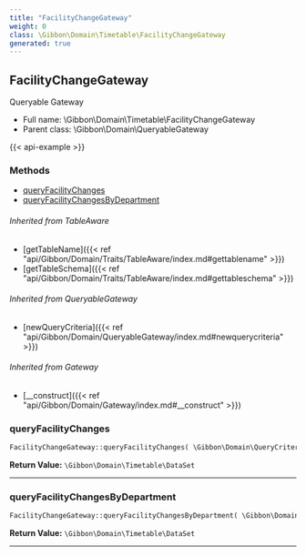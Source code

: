 ```yaml
---
title: "FacilityChangeGateway"
weight: 0
class: \Gibbon\Domain\Timetable\FacilityChangeGateway
generated: true
---
```


## FacilityChangeGateway 

Queryable Gateway



* Full name: \Gibbon\Domain\Timetable\FacilityChangeGateway
* Parent class: \Gibbon\Domain\QueryableGateway

{{< api-example >}} 



### Methods

- [queryFacilityChanges](#queryfacilitychanges)
- [queryFacilityChangesByDepartment](#queryfacilitychangesbydepartment)




###### Inherited from TableAware
- [getTableName]({{< ref "api/Gibbon/Domain/Traits/TableAware/index.md#gettablename" >}})
- [getTableSchema]({{< ref "api/Gibbon/Domain/Traits/TableAware/index.md#gettableschema" >}})

###### Inherited from QueryableGateway
- [newQueryCriteria]({{< ref "api/Gibbon/Domain/QueryableGateway/index.md#newquerycriteria" >}})

###### Inherited from Gateway
- [__construct]({{< ref "api/Gibbon/Domain/Gateway/index.md#__construct" >}})



### queryFacilityChanges



```php
FacilityChangeGateway::queryFacilityChanges( \Gibbon\Domain\QueryCriteria $criteria, $gibbonPersonID = null ): \Gibbon\Domain\Timetable\DataSet
```






**Return Value:**
`\Gibbon\Domain\Timetable\DataSet`  



---

### queryFacilityChangesByDepartment



```php
FacilityChangeGateway::queryFacilityChangesByDepartment( \Gibbon\Domain\QueryCriteria $criteria, $gibbonPersonID ): \Gibbon\Domain\Timetable\DataSet
```






**Return Value:**
`\Gibbon\Domain\Timetable\DataSet`  



---

